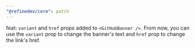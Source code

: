 ```yaml
---
"@refinedev/core": patch
---
```


feat: `variant` and `href` props added to `<GitHubBanner />`.
From now, you can use the `variant` prop to change the banner's text and `href` prop to change the link's href.
